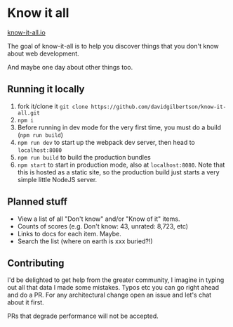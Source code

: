 # Know it all

[know-it-all.io](https://know-it-all.io/)

The goal of know-it-all is to help you discover things 
that you don't know about web development.

And maybe one day about other things too.

## Running it locally
1. fork it/clone it `git clone https://github.com/davidgilbertson/know-it-all.git`
2. `npm i`
3. Before running in dev mode for the very first time, you must do a build (`npm run build`)
4. `npm run dev` to start up the webpack dev server, then head to `localhost:8080`
5. `npm run build` to build the production bundles
6. `npm start` to start in production mode, also at `localhost:8080`. Note that this
is hosted as a static site, so the production build just starts a very simple little NodeJS server.

## Planned stuff
- View a list of all "Don't know" and/or "Know of it" items.
- Counts of scores (e.g. Don't know: 43, unrated: 8,723, etc)
- Links to docs for each item. Maybe.
- Search the list (where on earth is xxx buried?!)

## Contributing
I'd be delighted to get help from the greater community, I imagine
in typing out all that data I made some mistakes. Typos etc you
can go right ahead and do a PR. For any architectural change open
an issue and let's chat about it first.

PRs that degrade performance will not be accepted.
